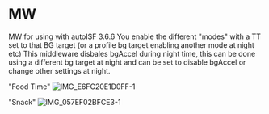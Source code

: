 # MW
MW for using with autoISF 3.6.6
You enable the different "modes" with a TT set to that BG target (or a profile bg target enabling another mode at night etc)
This middleware disbales bgAccel during night time, this can be done using a different bg target at night and can be set to disable bgAccel or change other settings at night.

"Food Time"
![IMG_E6FC20E1D0FF-1](https://github.com/user-attachments/assets/eda34d54-162a-4f16-9b66-51ccc2fa7280)

"Snack"
![IMG_057EF02BFCE3-1](https://github.com/user-attachments/assets/9304f685-b74f-4330-bf05-52286da069a2)
